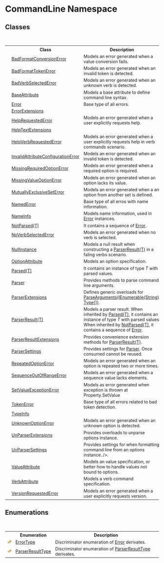 # CommandLine Namespace

## Classes
&nbsp;<table><tr><th></th><th>Class</th><th>Description</th></tr><tr><td>![Public class](media/pubclass.gif "Public class")</td><td><a href="T_CommandLine_BadFormatConversionError">BadFormatConversionError</a></td><td>
Models an error generated when a value conversion fails.</td></tr><tr><td>![Public class](media/pubclass.gif "Public class")</td><td><a href="T_CommandLine_BadFormatTokenError">BadFormatTokenError</a></td><td>
Models an error generated when an invalid token is detected.</td></tr><tr><td>![Public class](media/pubclass.gif "Public class")</td><td><a href="T_CommandLine_BadVerbSelectedError">BadVerbSelectedError</a></td><td>
Models an error generated when an unknown verb is detected.</td></tr><tr><td>![Public class](media/pubclass.gif "Public class")</td><td><a href="T_CommandLine_BaseAttribute">BaseAttribute</a></td><td>
Models a base attribute to define command line syntax.</td></tr><tr><td>![Public class](media/pubclass.gif "Public class")</td><td><a href="T_CommandLine_Error">Error</a></td><td>
Base type of all errors.</td></tr><tr><td>![Protected class](media/protclass.gif "Protected class")</td><td><a href="T_CommandLine_ErrorExtensions">ErrorExtensions</a></td><td /></tr><tr><td>![Public class](media/pubclass.gif "Public class")</td><td><a href="T_CommandLine_HelpRequestedError">HelpRequestedError</a></td><td>
Models an error generated when a user explicitly requests help.</td></tr><tr><td>![Public class](media/pubclass.gif "Public class")</td><td><a href="T_CommandLine_HelpTextExtensions">HelpTextExtensions</a></td><td /></tr><tr><td>![Public class](media/pubclass.gif "Public class")</td><td><a href="T_CommandLine_HelpVerbRequestedError">HelpVerbRequestedError</a></td><td>
Models an error generated when a user explicitly requests help in verb commands scenario.</td></tr><tr><td>![Public class](media/pubclass.gif "Public class")</td><td><a href="T_CommandLine_InvalidAttributeConfigurationError">InvalidAttributeConfigurationError</a></td><td>
Models an error generated when an invalid token is detected.</td></tr><tr><td>![Public class](media/pubclass.gif "Public class")</td><td><a href="T_CommandLine_MissingRequiredOptionError">MissingRequiredOptionError</a></td><td>
Models an error generated when a required option is required.</td></tr><tr><td>![Public class](media/pubclass.gif "Public class")</td><td><a href="T_CommandLine_MissingValueOptionError">MissingValueOptionError</a></td><td>
Models an error generated when an option lacks its value.</td></tr><tr><td>![Public class](media/pubclass.gif "Public class")</td><td><a href="T_CommandLine_MutuallyExclusiveSetError">MutuallyExclusiveSetError</a></td><td>
Models an error generated when a an option from another set is defined.</td></tr><tr><td>![Public class](media/pubclass.gif "Public class")</td><td><a href="T_CommandLine_NamedError">NamedError</a></td><td>
Base type of all erros with name information.</td></tr><tr><td>![Public class](media/pubclass.gif "Public class")</td><td><a href="T_CommandLine_NameInfo">NameInfo</a></td><td>
Models name information, used in <a href="T_CommandLine_Error">Error</a> instances.</td></tr><tr><td>![Public class](media/pubclass.gif "Public class")</td><td><a href="T_CommandLine_NotParsed_1">NotParsed(T)</a></td><td>
It contains a sequence of <a href="T_CommandLine_Error">Error</a>.</td></tr><tr><td>![Public class](media/pubclass.gif "Public class")</td><td><a href="T_CommandLine_NoVerbSelectedError">NoVerbSelectedError</a></td><td>
Models an error generated when no verb is selected.</td></tr><tr><td>![Public class](media/pubclass.gif "Public class")</td><td><a href="T_CommandLine_NullInstance">NullInstance</a></td><td>
Models a null result when constructing a <a href="T_CommandLine_ParserResult_1">ParserResult(T)</a> in a faling verbs scenario.</td></tr><tr><td>![Public class](media/pubclass.gif "Public class")</td><td><a href="T_CommandLine_OptionAttribute">OptionAttribute</a></td><td>
Models an option specification.</td></tr><tr><td>![Public class](media/pubclass.gif "Public class")</td><td><a href="T_CommandLine_Parsed_1">Parsed(T)</a></td><td>
It contains an instance of type *T* with parsed values.</td></tr><tr><td>![Public class](media/pubclass.gif "Public class")</td><td><a href="T_CommandLine_Parser">Parser</a></td><td>
Provides methods to parse command line arguments.</td></tr><tr><td>![Public class](media/pubclass.gif "Public class")</td><td><a href="T_CommandLine_ParserExtensions">ParserExtensions</a></td><td>
Defines generic overloads for <a href="M_CommandLine_Parser_ParseArguments">ParseArguments(IEnumerable(String), Type[])</a>.</td></tr><tr><td>![Public class](media/pubclass.gif "Public class")</td><td><a href="T_CommandLine_ParserResult_1">ParserResult(T)</a></td><td>
Models a parser result. When inherited by <a href="T_CommandLine_Parsed_1">Parsed(T)</a>, it contains an instance of type *T* with parsed values. When inherited by <a href="T_CommandLine_NotParsed_1">NotParsed(T)</a>, it contains a sequence of <a href="T_CommandLine_Error">Error</a>.</td></tr><tr><td>![Public class](media/pubclass.gif "Public class")</td><td><a href="T_CommandLine_ParserResultExtensions">ParserResultExtensions</a></td><td>
Provides convenience extension methods for <a href="T_CommandLine_ParserResult_1">ParserResult(T)</a>.</td></tr><tr><td>![Public class](media/pubclass.gif "Public class")</td><td><a href="T_CommandLine_ParserSettings">ParserSettings</a></td><td>
Provides settings for <a href="T_CommandLine_Parser">Parser</a>. Once consumed cannot be reused.</td></tr><tr><td>![Public class](media/pubclass.gif "Public class")</td><td><a href="T_CommandLine_RepeatedOptionError">RepeatedOptionError</a></td><td>
Models an error generated when an option is repeated two or more times.</td></tr><tr><td>![Public class](media/pubclass.gif "Public class")</td><td><a href="T_CommandLine_SequenceOutOfRangeError">SequenceOutOfRangeError</a></td><td>
Models an error generated when a sequence value lacks elements.</td></tr><tr><td>![Public class](media/pubclass.gif "Public class")</td><td><a href="T_CommandLine_SetValueExceptionError">SetValueExceptionError</a></td><td>
Models as error generated when exception is thrown at Property.SetValue</td></tr><tr><td>![Public class](media/pubclass.gif "Public class")</td><td><a href="T_CommandLine_TokenError">TokenError</a></td><td>
Base type of all errors related to bad token detection.</td></tr><tr><td>![Public class](media/pubclass.gif "Public class")</td><td><a href="T_CommandLine_TypeInfo">TypeInfo</a></td><td /></tr><tr><td>![Public class](media/pubclass.gif "Public class")</td><td><a href="T_CommandLine_UnknownOptionError">UnknownOptionError</a></td><td>
Models an error generated when an unknown option is detected.</td></tr><tr><td>![Public class](media/pubclass.gif "Public class")</td><td><a href="T_CommandLine_UnParserExtensions">UnParserExtensions</a></td><td>
Provides overloads to unparse options instance.</td></tr><tr><td>![Public class](media/pubclass.gif "Public class")</td><td><a href="T_CommandLine_UnParserSettings">UnParserSettings</a></td><td>
Provides settings for when formatting command line from an options instance../>.</td></tr><tr><td>![Public class](media/pubclass.gif "Public class")</td><td><a href="T_CommandLine_ValueAttribute">ValueAttribute</a></td><td>
Models an value specification, or better how to handle values not bound to options.</td></tr><tr><td>![Public class](media/pubclass.gif "Public class")</td><td><a href="T_CommandLine_VerbAttribute">VerbAttribute</a></td><td>
Models a verb command specification.</td></tr><tr><td>![Public class](media/pubclass.gif "Public class")</td><td><a href="T_CommandLine_VersionRequestedError">VersionRequestedError</a></td><td>
Models an error generated when a user explicitly requests version.</td></tr></table>

## Enumerations
&nbsp;<table><tr><th></th><th>Enumeration</th><th>Description</th></tr><tr><td>![Public enumeration](media/pubenumeration.gif "Public enumeration")</td><td><a href="T_CommandLine_ErrorType">ErrorType</a></td><td>
Discriminator enumeration of <a href="T_CommandLine_Error">Error</a> derivates.</td></tr><tr><td>![Public enumeration](media/pubenumeration.gif "Public enumeration")</td><td><a href="T_CommandLine_ParserResultType">ParserResultType</a></td><td>
Discriminator enumeration of <a href="T_CommandLine_ParserResultType">ParserResultType</a> derivates.</td></tr></table>&nbsp;
